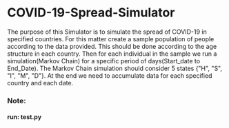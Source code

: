 # COVID-19-Spread-Simulator
The purpose of this Simulator is to simulate the spread of COVID-19 in specified countries.
For this matter create a sample  population of people according to the data provided.
This should be done according to the age structure in each country.
Then for each individual in the sample we run a simulation(Markov Chain) for a specific period of days(Start_date to End_Date).
The Markov Chain simulation should consider 5 states {"H", "S", "I", "M", "D"}.
At the end we need to accumulate data for each specified country and each date.
### Note:
#### run: test.py
